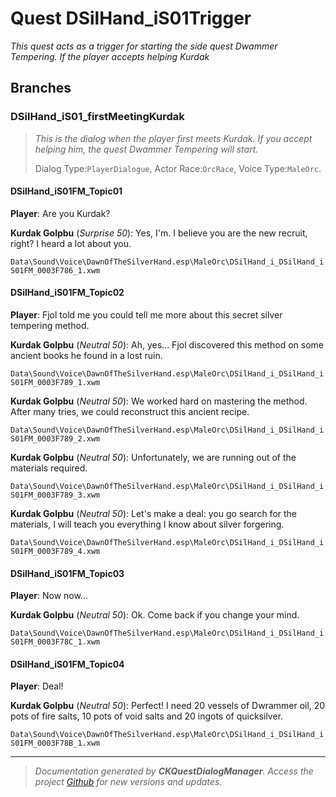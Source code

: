# Quest DSilHand_iS01Trigger

_This quest acts as a trigger for starting the side quest Dwammer Tempering. If the player accepts helping Kurdak_

## Branches
### DSilHand_iS01_firstMeetingKurdak
> _This is the dialog when the player first meets Kurdak. If you accept helping him, the quest Dwammer Tempering will start._
> 
> Dialog Type:``PlayerDialogue``, Actor Race:``OrcRace``, Voice Type:``MaleOrc``.

#### DSilHand_iS01FM_Topic01

**Player**: Are you Kurdak?

**Kurdak Golpbu** (*Surprise 50*): Yes, I'm. I believe you are the new recruit, right? I heard a lot about you.    

``Data\Sound\Voice\DawnOfTheSilverHand.esp\MaleOrc\DSilHand_i_DSilHand_iS01FM_0003F786_1.xwm``    


#### DSilHand_iS01FM_Topic02

**Player**: Fjol told me you could tell me more about this secret silver tempering method.

**Kurdak Golpbu** (*Neutral 50*): Ah, yes... Fjol discovered this method on some ancient books he found in a lost ruin.     

``Data\Sound\Voice\DawnOfTheSilverHand.esp\MaleOrc\DSilHand_i_DSilHand_iS01FM_0003F789_1.xwm``    

**Kurdak Golpbu** (*Neutral 50*): We worked hard on mastering the method. After many tries, we could reconstruct this ancient recipe.    

``Data\Sound\Voice\DawnOfTheSilverHand.esp\MaleOrc\DSilHand_i_DSilHand_iS01FM_0003F789_2.xwm``    

**Kurdak Golpbu** (*Neutral 50*): Unfortunately, we are running out of the materials required.     

``Data\Sound\Voice\DawnOfTheSilverHand.esp\MaleOrc\DSilHand_i_DSilHand_iS01FM_0003F789_3.xwm``    

**Kurdak Golpbu** (*Neutral 50*): Let's make a deal: you go search for the materials, I will teach you everything I know about silver forgering.     

``Data\Sound\Voice\DawnOfTheSilverHand.esp\MaleOrc\DSilHand_i_DSilHand_iS01FM_0003F789_4.xwm``    


#### DSilHand_iS01FM_Topic03

**Player**: Now now...

**Kurdak Golpbu** (*Neutral 50*): Ok. Come back if you change your mind.     

``Data\Sound\Voice\DawnOfTheSilverHand.esp\MaleOrc\DSilHand_i_DSilHand_iS01FM_0003F78C_1.xwm``    


#### DSilHand_iS01FM_Topic04

**Player**: Deal!

**Kurdak Golpbu** (*Neutral 50*): Perfect! I need 20 vessels of Dwrammer oil, 20 pots of fire salts, 10 pots of void salts and 20 ingots of quicksilver.    

``Data\Sound\Voice\DawnOfTheSilverHand.esp\MaleOrc\DSilHand_i_DSilHand_iS01FM_0003F78B_1.xwm``    





*****

> _Documentation generated by **CKQuestDialogManager**. Access the project <a href="https://github.com/AndersonPaschoalon/CreationKit-DialogDocGen.git" target="_blank">Github</a> for new versions and updates._

